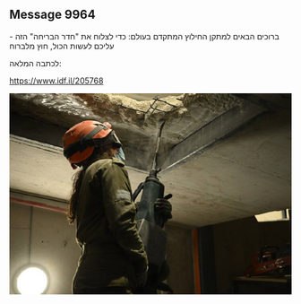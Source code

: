## Message 9964

ברוכים הבאים למתקן החילוץ המתקדם בעולם:
כדי לצלוח את "חדר הבריחה" הזה - עליכם לעשות הכול, חוץ מלברוח

לכתבה המלאה:

https://www.idf.il/205768

![Photo](./9964/9964_photo.jpg)
